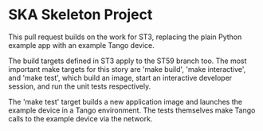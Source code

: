 SKA Skeleton Project
====================

This pull request builds on the work for ST3, replacing the plain Python
example app with an example Tango device. 

The build targets defined in ST3 apply to the ST59 branch too. The most
important make targets for this story are 'make build', 'make interactive',
and 'make test', which build an image, start an interactive developer session,
and run the unit tests respectively.

The 'make test' target builds a new application image and launches the example
device in a Tango environment. The tests themselves make Tango calls to the
example device via the network.
